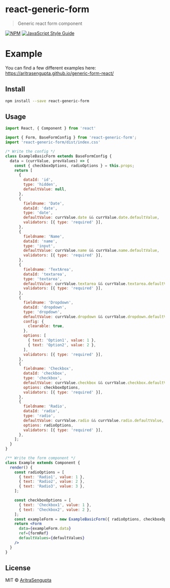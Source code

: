 # react-generic-form

> Generic react form component

[![NPM](https://img.shields.io/npm/v/react-generic-form.svg)](https://www.npmjs.com/package/react-generic-form) [![JavaScript Style Guide](https://img.shields.io/badge/code_style-standard-brightgreen.svg)](https://standardjs.com)

# Example
You can find a few different examples here: https://aritrasengupta.github.io/generic-form-react/
## Install

```bash
npm install --save react-generic-form
```

## Usage

```jsx
import React, { Component } from 'react'

import { Form, BaseFormConfig } from 'react-generic-form';
import 'react-generic-form/dist/index.css'

/* Write the config */
class ExampleBasicForm extends BaseFormConfig {
  data = (currValue, prevValues) => {
    const { checkboxOptions, radioOptions } = this.props;
    return [
      {
        dataId: 'id',
        type: 'hidden',
        defaultValue: null,
      },
      {
        fieldname: 'Date',
        dataId: 'date',
        type: 'date',
        defaultValue: currValue.date && currValue.date.defaultValue,
        validators: [{ type: 'required' }],
      },
      {
        fieldname: 'Name',
        dataId: 'name',
        type: 'input',
        defaultValue: currValue.name && currValue.name.defaultValue,
        validators: [{ type: 'required' }],
      },
      {
        fieldname: 'TextArea',
        dataId: 'textarea',
        type: 'textarea',
        defaultValue: currValue.textarea && currValue.textarea.defaultValue,
        validators: [{ type: 'required' }],
      },
      {
        fieldname: 'Dropdown',
        dataId: 'dropdown',
        type: 'dropdown',
        defaultValue: currValue.dropdown && currValue.dropdown.defaultValue,
        config: {
          clearable: true,
        },
        options: [
          { text: 'Option1', value: 1 },
          { text: 'Option2', value: 2 },
        ],
        validators: [{ type: 'required' }],
      },
      {
        fieldname: 'Checkbox',
        dataId: 'checkbox',
        type: 'checkbox',
        defaultValue: currValue.checkbox && currValue.checkbox.defaultValue,
        options: checkboxOptions,
        validators: [{ type: 'required' }],
      },
      {
        fieldname: 'Radio',
        dataId: 'radio',
        type: 'radio',
        defaultValue: currValue.radio && currValue.radio.defaultValue,
        options: radioOptions,
        validators: [{ type: 'required' }],
      },
    ];
  }
}

/** Write the form component */
class Example extends Component {
  render() {
    const radioOptions = [
      { text: 'Radio1', value: 1 },
      { text: 'Radio2', value: 2 },
      { text: 'Radio3', value: 3 },
    ];

    const checkboxOptions = [
      { text: 'Checkbox1', value: 1 },
      { text: 'Checkbox2', value: 2 },
    ];
    const exampleForm = new ExampleBasicForm({ radioOptions, checkboxOptions });
    return <Form
      data={exampleForm.data}
      ref={formRef}
      defaultValues={defaultValues}
    />
  }
}
```

## License

MIT © [AritraSengupta](https://github.com/AritraSengupta)
